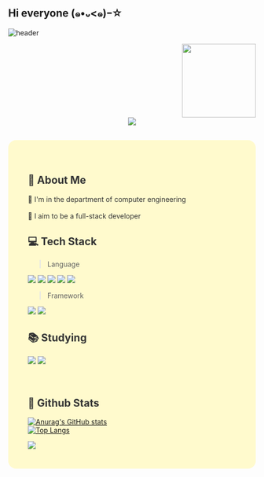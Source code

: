 ## Hi everyone (๑•᎑<๑)ｰ☆ 

<!--
**minseonju/minseonju** is a ✨ _special_ ✨ repository because its `README.md` (this file) appears on your GitHub profile.
-->
<!-- 🌼 Header Section -->
![header](https://capsule-render.vercel.app/api?type=speech&color=0:a8edea,100:fed6e3&height=200&text=Welcome%20to%20Seonju's%20Github!&fontSize=50&fontAlign=50&fontAlignY=40)


<div align="right">
<img src="https://media4.giphy.com/media/v1.Y2lkPTc5MGI3NjExbHJnMmlxZmthNTZreG5sMzF6ZDY2bXF3ZndoaWZ1b2J5aGUwMjJ2ZCZlcD12MV9pbnRlcm5hbF9naWZfYnlfaWQmY3Q9cw/4XXo8A7CIW1lZGgdhm/giphy.gif" width="150" />
</div>

<div align="center">
 <a href="mailto:your.10sc1108@naver.com">
  <img src="https://img.shields.io/badge/Mail-FFC0CB?style=flat-square&logo=Gmail&logoColor=white"/>
</a>
</div>


<!-- 🌼 Body Section -->
<div align="left" style="
  background-color:lemonchiffon;
  padding:40px;
  border-radius:16px;
  color:#333;
  margin-top:30px;
  ">
 


  <h2>🐻 About Me</h2>
  <p>
    🌱 I'm in the department of computer engineering<br/><br/>
    🌳 I aim to be a full-stack developer
  </p>

  <h2>💻  Tech Stack</h2>

 > Language
<!--C++-->
<img src="https://img.shields.io/badge/C++-00599C?style=flat-square&logo=C%2B%2B&logoColor=white"/>
<!--JavaScript-->
<img src="https://img.shields.io/badge/JavaScript-F7DF1E?style=flat-square&logo=JavaScript&logoColor=white"/>
<!--HTML5-->
<img src="https://img.shields.io/badge/HTML5-E34F26?style=flat-square&logo=HTML5&logoColor=white"/>
<!--CSS-->
<img src="https://img.shields.io/badge/CSS3-1572B6?style=flat-square&logo=CSS3&logoColor=white"/>
<!--Dart-->
<img src="https://img.shields.io/badge/Dart-0175C2?style=flat-square&logo=Dart&logoColor=white"/>

>Framework
<!--React-->
  <img src="https://img.shields.io/badge/React-61DAFB?style=flat-square&logo=React&logoColor=white&Color=white"/>
  <!--Flutter-->
<img src="https://img.shields.io/badge/Flutter-02569B?style=flat-square&logo=Flutter&logoColor=white"/>
 

   <h2>📚 Studying</h2>
  <!--Java-->
<img src="https://img.shields.io/badge/Java-007396?style=flat-square&logo=OpenJDK&logoColor=white"/>
<!--Spring-->
<img src="https://img.shields.io/badge/Spring-6DB33F?style=flat-square&logo=Spring&logoColor=white"/>
<br/>
<br/>
<br/>



## 🤔 Github Stats
  [![Anurag's GitHub stats](https://github-readme-stats.vercel.app/api?username=minseonju)](https://github.com/anuraghazra/github-readme-stats)
  <br/>
  [![Top Langs](https://github-readme-stats.vercel.app/api/top-langs/?username=minseonju)](https://github.com/anuraghazra/github-readme-stats)
  

<img src="https://readme-typing-svg.herokuapp.com?font=Source+Code+Pro&weight=700&pause=1000&color=F77FA1&width=435&lines=Thank+you+for+visiting+my+github!;Success+doesn't+come+overnight.;He+can+do,+She+can+do+Why+not+me?" />


</div>
